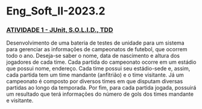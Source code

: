 # Eng_Soft_II-2023.2

### [ATIVIDADE 1 - JUnit, S.O.L.I.D., TDD](https://github.com/EdsCads/Eng_Soft_II-2023.2/tree/main/LabAtiv01_JUnit_SOLID_e_TDD/src)

Desenvolvimento de uma bateria de testes de unidade para um sistema para gerenciar as informações de campeonatos de futebol, que ocorrem todo o ano. Deseja-se saber o nome, data de nascimento e altura dos jogadores de cada time. Cada partida do campeonato ocorre em um estádio que possui nome, endereço. Cada time possui seu estádio-sede e, assim, cada partida tem um time mandante (anfitrião) e o time visitante. Já um campeonato é composto por diversos times em que disputam diversas partidas ao longo da temporada. Por fim, para cada partida jogada, possuirá um resultado que terá informações do número de gols dos times mandante e visitante.